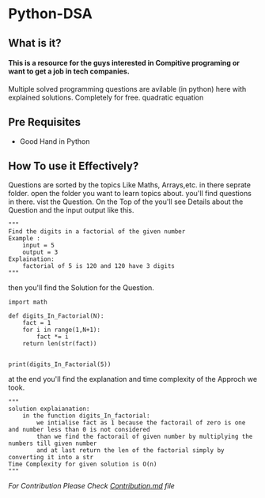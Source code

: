 # **Python-DSA**

## What is it?
#### This is a resource for the guys interested in Compitive programing or want to get a job in tech companies. 
Multiple solved programming questions are avilable (in python) here with explained solutions. Completely for free.
quadratic equation
## Pre Requisites
* Good Hand in Python 

## How To use it Effectively?
Questions are sorted by the topics Like Maths, Arrays,etc. in there seprate folder. open the folder you want to learn topics about. you'll find questions in there. 
vist the Question. 
On the Top of the you'll see Details about the Question and the input output like this.
```python3
"""
Find the digits in a factorial of the given number
Example :
    input = 5 
    output = 3
Explaination:
    factorial of 5 is 120 and 120 have 3 digits
"""
```
then you'll find the Solution for the Question.
```python3
import math

def digits_In_Factorial(N):
    fact = 1 
    for i in range(1,N+1):
        fact *= i 
    return len(str(fact))


print(digits_In_Factorial(5))
```
at the end you'll find the explanation and time complexity of the Approch we took.
```python3
"""
solution explaianation:
    in the function digits_In_factorial:
        we intialise fact as 1 because the factorail of zero is one and number less than 0 is not considered
        than we find the factorail of given number by multiplying the numbers till given number
        and at last return the len of the factorial simply by converting it into a str
Time Complexity for given solution is O(n)
"""
```
*For Contribution Please Check [Contribution.md](https://github.com/frost-head/Python-Compititive-Programming-/blob/master/CONTRIBUTING.md) file*
